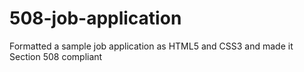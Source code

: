 # 508-job-application

Formatted a sample job application as HTML5 and CSS3 and made it Section 508 compliant
